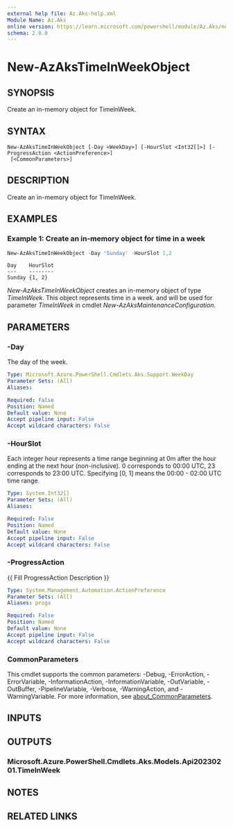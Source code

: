 ```yaml
---
external help file: Az.Aks-help.xml
Module Name: Az.Aks
online version: https://learn.microsoft.com/powershell/module/Az.Aks/new-AzAksTimeInWeekObject
schema: 2.0.0
---
```


# New-AzAksTimeInWeekObject

## SYNOPSIS
Create an in-memory object for TimeInWeek.

## SYNTAX

```
New-AzAksTimeInWeekObject [-Day <WeekDay>] [-HourSlot <Int32[]>] [-ProgressAction <ActionPreference>]
 [<CommonParameters>]
```

## DESCRIPTION
Create an in-memory object for TimeInWeek.

## EXAMPLES

### Example 1: Create an in-memory object for time in a week
```powershell
New-AzAksTimeInWeekObject -Day 'Sunday' -HourSlot 1,2
```

```output
Day    HourSlot
---    --------
Sunday {1, 2}
```

*New-AzAksTimeInWeekObject* creates an in-memory object of type *TimeInWeek*.
This object represents time in a week.
and will be used for parameter *TimeInWeek* in cmdlet *New-AzAksMaintenanceConfiguration*.

## PARAMETERS

### -Day
The day of the week.

```yaml
Type: Microsoft.Azure.PowerShell.Cmdlets.Aks.Support.WeekDay
Parameter Sets: (All)
Aliases:

Required: False
Position: Named
Default value: None
Accept pipeline input: False
Accept wildcard characters: False
```

### -HourSlot
Each integer hour represents a time range beginning at 0m after the hour ending at the next hour (non-inclusive).
0 corresponds to 00:00 UTC, 23 corresponds to 23:00 UTC.
Specifying [0, 1] means the 00:00 - 02:00 UTC time range.

```yaml
Type: System.Int32[]
Parameter Sets: (All)
Aliases:

Required: False
Position: Named
Default value: None
Accept pipeline input: False
Accept wildcard characters: False
```

### -ProgressAction
{{ Fill ProgressAction Description }}

```yaml
Type: System.Management.Automation.ActionPreference
Parameter Sets: (All)
Aliases: proga

Required: False
Position: Named
Default value: None
Accept pipeline input: False
Accept wildcard characters: False
```

### CommonParameters
This cmdlet supports the common parameters: -Debug, -ErrorAction, -ErrorVariable, -InformationAction, -InformationVariable, -OutVariable, -OutBuffer, -PipelineVariable, -Verbose, -WarningAction, and -WarningVariable. For more information, see [about_CommonParameters](http://go.microsoft.com/fwlink/?LinkID=113216).

## INPUTS

## OUTPUTS

### Microsoft.Azure.PowerShell.Cmdlets.Aks.Models.Api20230201.TimeInWeek

## NOTES

## RELATED LINKS
